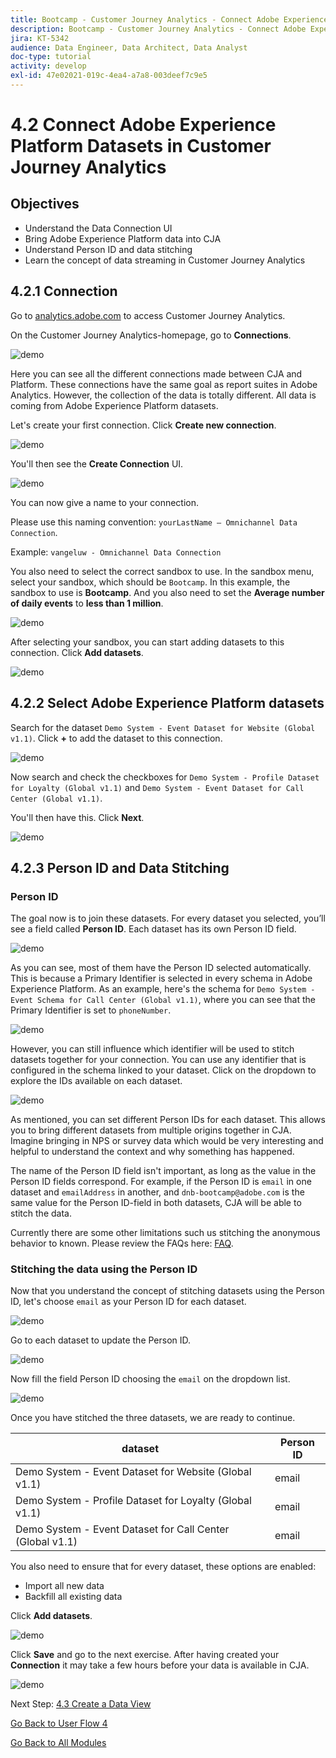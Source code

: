 ```yaml
---
title: Bootcamp - Customer Journey Analytics - Connect Adobe Experience Platform Datasets in Customer Journey Analytics
description: Bootcamp - Customer Journey Analytics - Connect Adobe Experience Platform Datasets in Customer Journey Analytics
jira: KT-5342
audience: Data Engineer, Data Architect, Data Analyst
doc-type: tutorial
activity: develop
exl-id: 47e02021-019c-4ea4-a7a8-003deef7c9e5
---
```

# 4.2 Connect Adobe Experience Platform Datasets in Customer Journey Analytics

## Objectives

- Understand the Data Connection UI
- Bring Adobe Experience Platform data into CJA
- Understand Person ID and data stitching
- Learn the concept of data streaming in Customer Journey Analytics

## 4.2.1 Connection

Go to [analytics.adobe.com](https://analytics.adobe.com) to access Customer Journey Analytics.

On the Customer Journey Analytics-homepage, go to **Connections**. 

![demo](./images/cja2.png)

Here you can see all the different connections made between CJA and Platform. These connections have the same goal as report suites in Adobe Analytics. However, the collection of the data is totally different. All data is coming from Adobe Experience Platform datasets. 

Let's create your first connection. Click **Create new connection**.

![demo](./images/cja4.png)

You'll then see the **Create Connection** UI.

![demo](./images/cja5.png)

You can now give a name to your connection. 

Please use this naming convention: `yourLastName – Omnichannel Data Connection`. 

Example: `vangeluw - Omnichannel Data Connection`

You also need to select the correct sandbox to use. In the sandbox menu, select your sandbox, which should be `Bootcamp`. In this example, the sandbox to use is **Bootcamp**. And you also need to set the **Average number of daily events** to **less than 1 million**.

![demo](./images/cjasb.png)

After selecting your sandbox, you can start adding datasets to this connection. Click **Add datasets**.

![demo](./images/cjasb1.png)

## 4.2.2 Select Adobe Experience Platform datasets

Search for the dataset `Demo System - Event Dataset for Website (Global v1.1)`. Click **+** to add the dataset to this connection.

![demo](./images/cja7.png)

Now search and check the checkboxes for `Demo System - Profile Dataset for Loyalty (Global v1.1)` and `Demo System - Event Dataset for Call Center (Global v1.1)`. 

You'll then have this. Click **Next**.

![demo](./images/cja9.png)

## 4.2.3 Person ID and Data Stitching

### Person ID

The goal now is to join these datasets. For every dataset you selected, you’ll see a field called **Person ID**. Each dataset has its own Person ID field. 

![demo](./images/cja11.png)

As you can see, most of them have the Person ID selected automatically. This is because a Primary Identifier is selected in every schema in Adobe Experience Platform. As an example, here's the schema for `Demo System - Event Schema for Call Center (Global v1.1)`, where you can see that the Primary Identifier is set to `phoneNumber`.

![demo](./images/cja13.png)

However, you can still influence which identifier will be used to stitch datasets together for your connection. You can use any identifier that is configured in the schema linked to your dataset. Click on the dropdown to explore the IDs available on each dataset.

![demo](./images/cja14.png)

As mentioned, you can set different Person IDs for each dataset. This allows you to bring different datasets from multiple origins together in CJA. Imagine bringing in NPS or survey data which would be very interesting and helpful to understand the context and why something has happened.

The name of the Person ID field isn't important, as long as the value in the Person ID fields correspond. For example, if the Person ID is `email` in one dataset and `emailAddress` in another, and `dnb-bootcamp@adobe.com` is the same value for the Person ID-field in both datasets, CJA will be able to stitch the data.

Currently there are some other limitations such us stitching the anonymous behavior to known. Please review the FAQs here: [FAQ](https://experienceleague.adobe.com/docs/analytics-platform/using/cja-overview/cja-faq.html). 

### Stitching the data using the Person ID

Now that you understand the concept of stitching datasets using the Person ID, let's choose `email` as your Person ID for each dataset. 

![demo](./images/cja15.png)

Go to each dataset to update the Person ID. 

![demo](./images/cja12a.png)

Now fill the field Person ID choosing the `email` on the dropdown list.

![demo](./images/cja17.png)

Once you have stitched the three datasets, we are ready to continue. 

|  dataset       | Person ID | 
| ----------------- |-------------| 
| Demo System - Event Dataset for Website (Global v1.1) | email         | 
| Demo System - Profile Dataset for Loyalty (Global v1.1) | email          | 
| Demo System - Event Dataset for Call Center (Global v1.1) | email         | 

You also need to ensure that for every dataset, these options are enabled:

- Import all new data
- Backfill all existing data

Click **Add datasets**.

![demo](./images/cja16.png)

Click **Save** and go to the next exercise. 
After having created your **Connection** it may take a few hours before your data is available in CJA.

![demo](./images/cja20.png)

Next Step: [4.3 Create a Data View](./ex3.md)

[Go Back to User Flow 4](./uc4.md)

[Go Back to All Modules](./../../overview.md)
